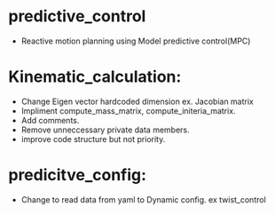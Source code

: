 # predictive_control
- Reactive motion planning using Model predictive control(MPC)

# Kinematic_calculation:
- Change Eigen vector hardcoded dimension ex. Jacobian matrix
- Impliment compute_mass_matrix, compute_initeria_matrix. 
- Add comments.
- Remove unneccessary private data members.
- improve code structure but not priority.

# predicitve_config:
- Change to read data from yaml to Dynamic config. ex twist_control
  
